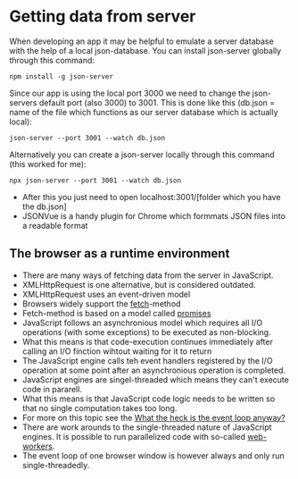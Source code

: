 # Getting data from server

When developing an app it may be helpful to emulate a server database with the help of a local json-database. You can install json-server globally through this command:
```
npm install -g json-server
```
Since our app is using the local port 3000 we need to change the json-servers default port (also 3000) to 3001. This is done like this (db.json = name of the file which functions as our server database which is actually local):
```
json-server --port 3001 --watch db.json
```

Alternatively you can create a json-server locally through this command (this worked for me):
```
npx json-server --port 3001 --watch db.json
```
- After this you just need to open localhost:3001/[folder which you have the db.json]
- JSONVue is a handy plugin for Chrome which formmats JSON files into a readable format

## The browser as a runtime environment
- There are many ways of fetching data from the server in JavaScript.
- XMLHttpRequest is one alternative, but is considered outdated.
- XMLHttpRequest uses an event-driven model
- Browsers widely support the [fetch](https://developer.mozilla.org/en-US/docs/Web/API/WindowOrWorkerGlobalScope/fetch)-method
- Fetch-method is based on a model called [promises](https://developer.mozilla.org/en-US/docs/Web/JavaScript/Reference/Global_Objects/Promise)
- JavaScript follows an asynchronious model which requires all I/O operations (with some exceptions) to be executed as non-blocking.
- What this means is that code-execution continues immediately after calling an I/O finction wihtout waiting for it to return
- The JavaScript engine calls teh event handlers registered by the I/O operation at some point after an asynchronious operation is completed.
- JavaScript engines are singel-threaded which means they can't execute code in pararell.
- What this means is that JavaScript code logic needs to be written so that no single computation takes too long.
- For more on this topic see the [What the heck is the event loop anyway?](https://www.youtube.com/watch?v=8aGhZQkoFbQ)
- There are work arounds to the single-threaded nature of JavaScript engines. It is possible to run parallelized code with so-called [web-workers](https://developer.mozilla.org/en-US/docs/Web/API/Web_Workers_API/Using_web_workers).
- The event loop of one browser window is however always and only run single-threadedly.
